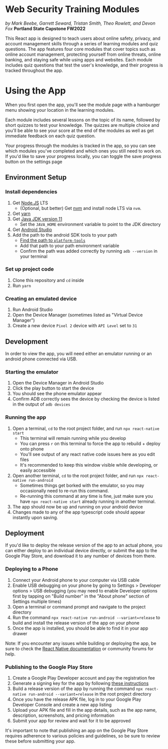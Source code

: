 # Web Security Training Modules

*by Mark Beebe, Garrett Seward, Tristan Smith, Theo Rowlett, and Devon Fox*
**Portland State Capstone FW2022**

This React app is designed to teach users about online safety, privacy, and account management skills through a series of learning modules and quiz questions. The app features four core modules that cover topics such as online account management, protecting yourself from online threats, online banking, and staying safe while using apps and websites. Each module includes quiz questions that test the user's knowledge, and their progress is tracked throughout the app.

# Using the App

When you first open the app, you'll see the module page with a hamburger menu showing your location in the learning modules. 

Each module includes several lessons on the topic of its name, followed by short quizzes to test your knowledge. The quizzes are multiple choice and you'll be able to see your score at the end of the modules as well as get immediate feedback on each quiz question.

Your progress through the modules is tracked in the app, so you can see which modules you've completed and which ones you still need to work on. If you'd like to save your progress locally, you can toggle the save progress button on the settings page

## Environment Setup

### Install dependencies

1. Get [Node.JS](https://nodejs.org/en/download/) LTS
    - (Optional, but better) Get [nvm](https://github.com/nvm-sh/nvm) and install node LTS via `nvm`.
1. Get [yarn](https://yarnpkg.com/getting-started/install)
1. Get [Java JDK version 11](https://www.oracle.com/java/technologies/javase/jdk11-archive-downloads.html)
    - Set the `JAVA_HOME` environment variable to point to the JDK directory
1. Get [Android Studio](https://developer.android.com/studio)
1. Add the path to the android SDK tools to your path
   - [Find the path to `platform-tools`](https://stackoverflow.com/questions/35854238/where-is-adb-exe-in-windows-10-located)
   - Add that path to your path environment variable
   - Confirm the path was added correctly by running `adb --version` in your terminal

### Set up project code

1. Clone this repository and `cd` inside
1. Run `yarn`

### Creating an emulated device

1. Run Android Studio
1. Open the Device Manager (sometimes listed as "Virtual Device Manager")
1. Create a new device `Pixel 2` device with  `API Level` set to `31` 


## Development

In order to view the app, you will need either an emulator running or an android phone connected via USB.

### Starting the emulator

1. Open the Device Manager in Android Studio
1. Click the play button to start the device
1. You should see the phone emulator appear
1. Confirm ADB correctly sees the device by checking the device is listed in the output of `adb devices`


### Running the app

1. Open a terminal, `cd` to the root project folder, and run `npx react-native start`
   - This terminal will remain running while you develop
   - You can press `r` on this terminal to force the app to rebuild + deploy onto phone
   - You'll see output of any react native code issues here as you edit files
   - It's recommended to keep this window visible while developing, or easily accessible
1. Open another terminal, `cd` to the root project folder, and run `npx react-native run-android`
   - Sometimes things get borked with the emulator, so you may occasionally need to re-run this command.
   - Re-running this command at any time is fine, just make sure you have `npx react-native start` already running in another terminal.
1. The app should now be up and running on your android device
1. Changes made to any of the app typescript code should appear instantly upon saving.

## Deployment

If you'd like to deploy the release version of the app to an actual phone, you can either deploy
to an individual device directly, or submit the app to the Google Play Store, and download it to
any number of devices from there.

### Deploying to a Phone

1. Connect your Android phone to your computer via USB cable
2. Enable USB debugging on your phone by going to Settings > Developer options > USB debugging (you may need to enable Developer options first by tapping on "Build number" in the "About phone" section of Settings multiple times)
3. Open a terminal or command prompt and navigate to the project directory
4. Run the command `npx react-native run-android --variant=release` to build and install the release version of the app on your phone
5. Once the app is installed, you should be able to find it in your app drawer

Note: If you encounter any issues while building or deploying the app, be sure to check the [React Native documentation](https://reactnative.dev/docs/running-on-device) or community forums for help.

### Publishing to the Google Play Store

 1. Create a Google Play Developer account and pay the registration fee
 2. Generate a signing key for the app by following [these instructions](https://reactnative.dev/docs/signed-apk-android)
 3. Build a release version of the app by running the command `npx react-native run-android --variant=release` in the root project directory
 4. Once you have the release APK file, log in to your Google Play Developer Console and create a new app listing
 5. Upload your APK file and fill in the app details, such as the app name, description, screenshots, and pricing information
 6. Submit your app for review and wait for it to be approved

It's important to note that publishing an app on the Google Play Store requires adherence to various policies and guidelines, so be sure to review these before submitting your app.
